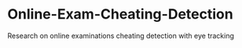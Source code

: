 # Online-Exam-Cheating-Detection
Research on online examinations cheating detection with eye tracking